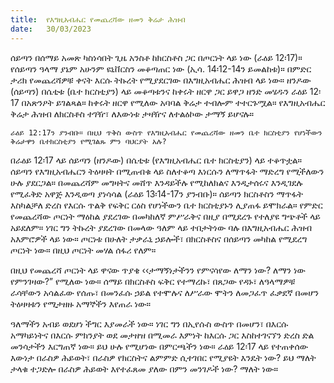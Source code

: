 ```yaml
---
title:  የእግዚአብሔር የመጨረሻው ዘመን ቅሬታ ሕዝብ
date:   30/03/2023
---
```


ሰይጣን በሰማይ አመጽ ካስነሳበት ጊዜ አንስቶ ከክርስቶስ ጋር በጦርነት ላይ ነው (ራዕይ 12፡17)። የሰይጣን ዓላማ ያኔም አሁንም ዩኒቨርስን መቆጣጠር ነው (ኢሳ. 14፡12-14ን ይመልከቱ)። በምድር ታሪክ የመጨረሻዎቹ ቀናት እርሱ ትኩረት የሚያደርገው በእግዚአብሔር ሕዝብ ላይ ነው። ዘንዶው (ሰይጣን) በሴቲቱ (ቤተ ክርስቲያን) ላይ መቆጣቱንና ከቀሩት ዘርዋ ጋር ይዋጋ ዘንድ መሄዱን ራዕይ 12፡17 በአጽንዖት ይገልጻል። ከቀሩት ዘርዋ የሚለው አባባል ቅሬታ ተብሎም ተተርጉሟል። የእግዚአብሔር ቅሬታ ሕዝብ ለክርስቶስ ተገዥ፣ ለእውነቱ ታዛዥና ለተልዕኮው ታማኝ ይሆናሉ።

`ራዕይ 12:17ን ያንብቡ። በዚህ ጥቅስ ውስጥ የእግዚአብሔር የመጨረሻው ዘመን ቤተ ክርስቲያን የሆነችውን ቅሬታዋን ቤተክርስቲያን የሚገልጹ ምን ባህርያት አሉ?`

በራዕይ 12፡17 ላይ ሰይጣን (ዘንዶው) በሴቲቱ (የእግዚአብሔር ቤተ ክርስቲያን) ላይ ተቆጥቷል። ሰይጣን የእግዚአብሔርን ትዕዛዛት በሚጠብቁ ላይ ስለተቆጣ እነርሱን ለማጥፋት ማድረግ የሚችለውን ሁሉ ያደርጋል። በመጨረሻም መግዛትና መሸጥ እንዳይችሉ የሚከለክልና እንዲታሰሩና እንዲገደሉ የሚፈቅድ አዋጅ እንዲወጣ ያነሳሳል (ራዕይ 13፡14-17ን ያንብቡ)። ሰይጣን ክርስቶስን ማጥፋት እስካልቻለ ድረስ የእርሱ ጥልቅ የፍቅር ርዕስ የሆነችውን ቤተ ክርስቲያኑን ሊያጠፋ ይሞክራል። የምድር የመጨረሻው ጦርነት ማዕከል ያደረገው በመካከለኛ ምሥራቅና በዚያ በሚደረጉ የተለያዩ ግጭቶች ላይ አይደለም። ነገር ግን ትኩረት ያደረገው በመላው ዓለም ላይ ተበታትነው ባሉ በእግዚአብሔር ሕዝብ አእምሮዎች ላይ ነው። ጦርነቱ በሁለት ታቃራኒ ኃይሎች፣ በክርስቶስና በሰይጣን መካከል የሚደረግ ጦርነት ነው። በዚህ ጦርነት መሃል ሰፋሪ የለም።

በዚህ የመጨረሻ ጦርነት ላይ ዋናው ጥያቄ ‹‹ታማኝነታችንን የምናሳየው ለማን ነው? ለማን ነው የምንገዛው?” የሚለው ነው። ሰማይ በክርስቶስ ፍቅር የተማረኩ፣ በጸጋው የዳኑ፣ ለዓላማዎቹ ራሳቸውን አሳልፈው የሰጡ፣ በመንፈሱ ኃይል የተሞሉና ለሥራው ሞትን ለመጋፈጥ ፈቃደኛ በመሆን ትዕዛዛቱን የሚታዘዙ አማኞችን እየጠራ ነው።

ዓለማችን አብይ ወደሆነ ችግር እያመራች ነው። ነገር ግን በኢየሱስ ውስጥ በመሆን፣ በእርሱ አማካይነትና በእርሱ ምክንያት ወደ መታዘዝ በሚመራ እምነት ከእርሱ ጋር እስከተገናኘን ድረስ ድል መንሳታችን እርግጠኛ ነው። ይህ ሁሉ የሚሆነው በምርጫችን ነው። ራዕይ 12፡17 ላይ የተጠቀሰው እውነታ በራስዎ ሕይወት፣ በራስዎ የክርስትና ልምምድ ሲተገበር የሚያዩት እንዴት ነው? ይህ ማለት ታላቁ ተጋድሎ በራስዎ ሕይወት እየተፈጸመ ያለው በምን መንገዶች ነው? ማለት ነው።